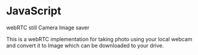 # JavaScript
webRTC still Camera Image saver

This is a webRTC implementation for taking photo using your local webcam
and convert it to Image which can be downloaded to your drive. 
